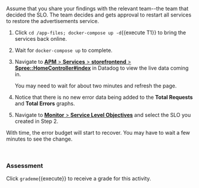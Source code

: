 Assume that you share your findings with the relevant team--the team that decided the SLO. The team decides and gets approval to restart all services to restore the advertisements service.

1. Click `cd /app-files; docker-compose up -d`{{execute T1}} to bring the services back online.

2. Wait for `docker-compose up` to complete. 
3. Navigate to <a href="https://app.datadoghq.com/apm/resource/storefrontend/rack.request/69d105fa043dba7f" target="_datadog">**APM** > **Services** > **storefrontend** > **Spree::HomeController#index**</a> in Datadog to view the live data coming in. <p> You may need to wait for about two minutes and refresh the page.
5. Notice that there is no new error data being added to the **Total Requests** and **Total Errors** graphs.
6. Navigate to <a href="https://app.datadoghq.com/slo" target="_datadog">**Monitor** > **Service Level Objectives**</a> and select the SLO you created in Step 2.

With time, the error budget will start to recover. You may have to wait a few minutes to see the change. 

&nbsp;

### Assessment
Click `grademe`{{execute}} to receive a grade for this activity.